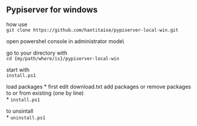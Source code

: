 ## Pypiserver for windows

how use \
```git clone https://github.com/hantitaise/pypiserver-local-win.git```

open powershel console in administrator mode\

go to your directory with \
```cd {my/path/where/is}/pypiserver-local-win```

start with \
```install.ps1```

load packages
    * first edit download.txt add packages or remove packages to or from  existing  (one by line)\
    * ```install.ps1```

to unsintall\
    * ```uninstall.ps1```
